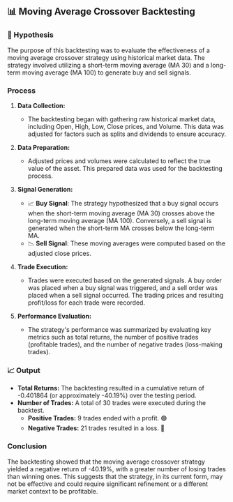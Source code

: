## 📊 Moving Average Crossover Backtesting

### 🎯 Hypothesis
The purpose of this backtesting was to evaluate the effectiveness of a moving average crossover strategy using historical market data. The strategy involved utilizing a short-term moving average (MA 30) and a long-term moving average (MA 100) to generate buy and sell signals.

### Process

1. **Data Collection:**
   - The backtesting began with gathering raw historical market data, including Open, High, Low, Close prices, and Volume. This data was adjusted for factors such as splits and dividends to ensure accuracy.

2. **Data Preparation:**
   - Adjusted prices and volumes were calculated to reflect the true value of the asset. This prepared data was used for the backtesting process.

3. **Signal Generation:**
   - 📈 **Buy Signal**: The strategy hypothesized that a buy signal occurs when the short-term moving average (MA 30) crosses above the long-term moving average (MA 100). Conversely, a sell signal is generated when the short-term MA crosses below the long-term MA.
   - 📉 **Sell Signal**: These moving averages were computed based on the adjusted close prices.

4. **Trade Execution:**
   - Trades were executed based on the generated signals. A buy order was placed when a buy signal was triggered, and a sell order was placed when a sell signal occurred. The trading prices and resulting profit/loss for each trade were recorded.

5. **Performance Evaluation:**
   - The strategy's performance was summarized by evaluating key metrics such as total returns, the number of positive trades (profitable trades), and the number of negative trades (loss-making trades).

### 📈 Output

- **Total Returns:** The backtesting resulted in a cumulative return of -0.401864 (or approximately -40.19%) over the testing period.
- **Number of Trades:** A total of 30 trades were executed during the backtest.
  - **Positive Trades:** 9 trades ended with a profit. 🟢
  - **Negative Trades:** 21 trades resulted in a loss. 🔴

### Conclusion
The backtesting showed that the moving average crossover strategy yielded a negative return of -40.19%, with a greater number of losing trades than winning ones. This suggests that the strategy, in its current form, may not be effective and could require significant refinement or a different market context to be profitable.

